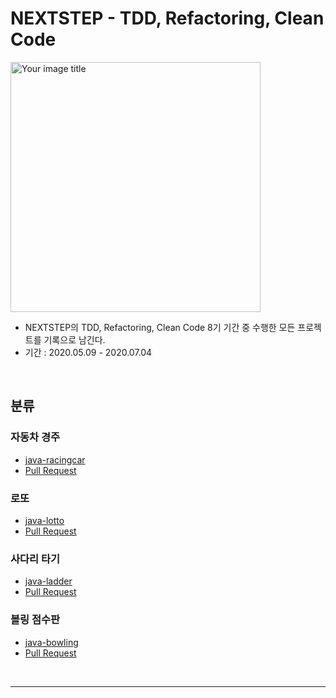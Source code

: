 # NEXTSTEP - TDD, Refactoring, Clean Code

<img src="https://user-images.githubusercontent.com/56240505/81491942-8164b300-92ce-11ea-97ed-7ae5864d781e.png" alt="Your image title" width="400"/><br>

* NEXTSTEP의 TDD, Refactoring, Clean Code 8기 기간 중 수행한 모든 프로젝트를 기록으로 남긴다.
* 기간 : 2020.05.09 - 2020.07.04

<br>

## 분류

### 자동차 경주

* [java-racingcar](https://github.com/xlffm3/NEXTSTEP-TDD/tree/master/java-racingcar)
* [Pull Request](https://github.com/next-step/java-racingcar/pulls?q=is%3Apr+is%3Aclosed+author%3Axlffm3)

### 로또

* [java-lotto](https://github.com/xlffm3/NEXTSTEP-TDD/tree/master/java-lotto)
* [Pull Request](https://github.com/next-step/java-lotto/pulls?q=is%3Apr+is%3Aclosed+author%3Axlffm3)

### 사다리 타기

* [java-ladder](https://github.com/xlffm3/NEXTSTEP-TDD/tree/master/java-ladder)
* [Pull Request](https://github.com/next-step/java-ladder/pulls?q=is%3Apr+author%3Axlffm3+is%3Aclosed)

### 볼링 점수판

* [java-bowling](https://github.com/xlffm3/NEXTSTEP-TDD/tree/master/java-bowling)
* [Pull Request](https://github.com/next-step/java-bowling/pulls?q=is%3Apr+is%3Aclosed+author%3Axlffm3)

<br>

---

